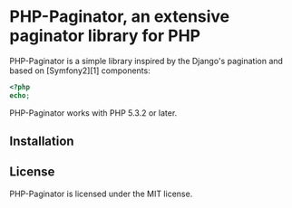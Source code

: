 # PHP-Paginator, an extensive paginator library for PHP

PHP-Paginator is a simple library inspired by the Django's pagination and based on
[Symfony2][1] components:


```php
<?php
echo;
```

PHP-Paginator works with PHP 5.3.2 or later.

## Installation


## License

PHP-Paginator is licensed under the MIT license.
